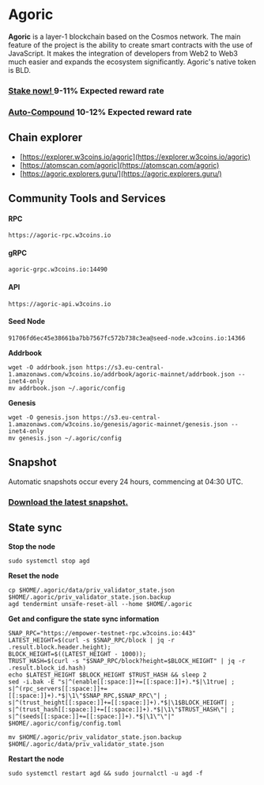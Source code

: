 # Agoric

**Agoric** is a layer-1 blockchain based on the Cosmos network. The main feature of the project is the ability to create smart contracts with the use of JavaScript. It makes the integration of developers from Web2 to Web3 much easier and expands the ecosystem significantly. Agoric's native token is BLD.

### [Stake now! ](https://wallet.keplr.app/chains/agoric?modal=validator\&chain=agoric-3\&validator\_address=agoricvaloper1tfmed8ueaxrmdsvkecrae6renyxjct8xwdkes5\&referral=true) 9-11% Expected reward rate

### [**Auto-Compound**](https://restake.app/agoric/agoricvaloper1tfmed8ueaxrmdsvkecrae6renyxjct8xwdkes5/stake)  **10-12**% Expected reward rate

## **Chain explorer**

* [https://explorer.w3coins.io/agoric](https://explorer.w3coins.io/agoric)
* [https://atomscan.com/agoric](https://atomscan.com/agoric)
* [https://agoric.explorers.guru/](https://agoric.explorers.guru/)

## Community Tools and Services

#### **RPC**

```
https://agoric-rpc.w3coins.io
```

#### **gRPC**

```
agoric-grpc.w3coins.io:14490
```

#### **API**

```
https://agoric-api.w3coins.io
```

#### **Seed Node**

```
91706fd6ec45e38661ba7bb7567fc572b738c3ea@seed-node.w3coins.io:14366
```

**Addrbook**

```
wget -O addrbook.json https://s3.eu-central-1.amazonaws.com/w3coins.io/addrbook/agoric-mainnet/addrbook.json --inet4-only
mv addrbook.json ~/.agoric/config
```

**Genesis**

```
wget -O genesis.json https://s3.eu-central-1.amazonaws.com/w3coins.io/genesis/agoric-mainnet/genesis.json --inet4-only
mv genesis.json ~/.agoric/config
```

## Snapshot

Automatic snapshots occur every 24 hours, commencing at 04:30 UTC.

### [Download the latest snapshot.](https://s3.eu-central-1.amazonaws.com/w3coins.io/snapshots/agoric-mainnet/agoric\_snapsot\_latest.tar.lz4)

## State sync

**Stop the node**

```
sudo systemctl stop agd
```

**Reset the node**

```
cp $HOME/.agoric/data/priv_validator_state.json $HOME/.agoric/priv_validator_state.json.backup
agd tendermint unsafe-reset-all --home $HOME/.agoric
```

**Get and configure the state sync information**

```
SNAP_RPC="https://empower-testnet-rpc.w3coins.io:443"
LATEST_HEIGHT=$(curl -s $SNAP_RPC/block | jq -r .result.block.header.height);
BLOCK_HEIGHT=$((LATEST_HEIGHT - 1000));
TRUST_HASH=$(curl -s "$SNAP_RPC/block?height=$BLOCK_HEIGHT" | jq -r .result.block_id.hash) 
echo $LATEST_HEIGHT $BLOCK_HEIGHT $TRUST_HASH && sleep 2
sed -i.bak -E "s|^(enable[[:space:]]+=[[:space:]]+).*$|\1true| ;
s|^(rpc_servers[[:space:]]+=[[:space:]]+).*$|\1\"$SNAP_RPC,$SNAP_RPC\"| ;
s|^(trust_height[[:space:]]+=[[:space:]]+).*$|\1$BLOCK_HEIGHT| ;
s|^(trust_hash[[:space:]]+=[[:space:]]+).*$|\1\"$TRUST_HASH\"| ;
s|^(seeds[[:space:]]+=[[:space:]]+).*$|\1\"\"|" $HOME/.agoric/config/config.toml
```

```
mv $HOME/.agoric/priv_validator_state.json.backup $HOME/.agoric/data/priv_validator_state.json
```

**Restart the node**

```
sudo systemctl restart agd && sudo journalctl -u agd -f
```
